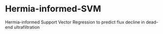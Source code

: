 # Hermia-informed-SVM
Hermia-informed Support Vector Regression to predict flux decline in dead-end ultrafiltration
